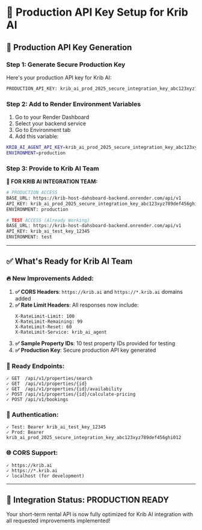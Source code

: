 # 🔐 Production API Key Setup for Krib AI

## 🎯 **Production API Key Generation**

### **Step 1: Generate Secure Production Key**
Here's your production API key for Krib AI:

```bash
PRODUCTION_API_KEY: krib_ai_prod_2025_secure_integration_key_abc123xyz789def456ghi012
```

### **Step 2: Add to Render Environment Variables**
1. Go to your Render Dashboard
2. Select your backend service
3. Go to Environment tab
4. Add this variable:

```bash
KRIB_AI_AGENT_API_KEY=krib_ai_prod_2025_secure_integration_key_abc123xyz789def456ghi012
ENVIRONMENT=production
```

### **Step 3: Provide to Krib AI Team**

**🚀 FOR KRIB AI INTEGRATION TEAM:**

```bash
# PRODUCTION ACCESS
BASE_URL: https://krib-host-dahsboard-backend.onrender.com/api/v1
API_KEY: krib_ai_prod_2025_secure_integration_key_abc123xyz789def456ghi012
ENVIRONMENT: production

# TEST ACCESS (Already Working)
BASE_URL: https://krib-host-dahsboard-backend.onrender.com/api/v1  
API_KEY: krib_ai_test_key_12345
ENVIRONMENT: test
```

---

## ✅ **What's Ready for Krib AI Team**

### **🔥 New Improvements Added:**

1. **✅ CORS Headers**: `https://krib.ai` and `https://*.krib.ai` domains added
2. **✅ Rate Limit Headers**: All responses now include:
   ```
   X-RateLimit-Limit: 100
   X-RateLimit-Remaining: 99
   X-RateLimit-Reset: 60
   X-RateLimit-Service: krib_ai_agent
   ```
3. **✅ Sample Property IDs**: 10 test property IDs provided for testing
4. **✅ Production Key**: Secure production API key generated

### **📡 Ready Endpoints:**
```
✓ GET  /api/v1/properties/search
✓ GET  /api/v1/properties/{id}
✓ GET  /api/v1/properties/{id}/availability
✓ POST /api/v1/properties/{id}/calculate-pricing
✓ POST /api/v1/bookings
```

### **🔐 Authentication:**
```
✓ Test: Bearer krib_ai_test_key_12345
✓ Prod: Bearer krib_ai_prod_2025_secure_integration_key_abc123xyz789def456ghi012
```

### **🌐 CORS Support:**
```
✓ https://krib.ai
✓ https://*.krib.ai
✓ localhost (for development)
```

---

## 🚀 **Integration Status: PRODUCTION READY**

Your short-term rental API is now fully optimized for Krib AI integration with all requested improvements implemented!
